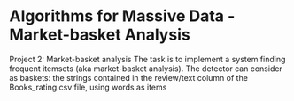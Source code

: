 # Algorithms for Massive Data - Market-basket Analysis

Project 2: Market-basket analysis
The task is to implement a system finding frequent itemsets (aka market-basket analysis). The detector can consider as baskets: 
the strings contained in the review/text column of the Books_rating.csv file, using words as items

